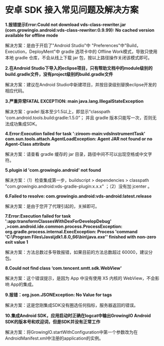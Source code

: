 # 安卓 SDK 接入常见问题及解决方案

**1.报错提示Error:Could not download vds-class-rewriter.jar \(com.growingio.android:vds-class-rewriter:0.9.99\): No cached version available for offline mode**

解决方案：是由于开启了"Android Studio"中 "Preferences"中"Build，Execution，DeployMent"中 gradle 选项卡中的 Offline Work模式，导致只使用本地 gradle 仓库，不会从线上下载 jar 包，按以上路径操作关闭该模式即可。

**2.在Android Studio下导入的eclipse项目，只有帮助文档中的module级别的build.gradle文件，没有project级别的build.gradle文件**

解决方案：建议在Android Studio中新建项目，并按目录级别替换eclipse开发的相应代码。

**3.严重异常FATAL EXCEPTION: main java.lang.IllegalStateException**

解决方案：gradel 版本至少1.5以上，即显示“classpath 'com.android.tools.build:gradle:1.5.0”； 并且 gradle 版本只能写一次，否则无法成功集成SDK。

**4.Error:Execution failed for task ':ziroom-main:vdsInstrumentTask' com.sun.tools.attach.AgentLoadException: Agent JAR not found or no Agent-Class attribute**

解决方案：请查看 gradle 缓存的 jar 目录，路径中间不可以出现空格或中文字符。

**5.plugin id 'com.growingio.android' not found**

解决方案：（1）检查集成第一步，buildscript &gt; dependencies &gt; classpath "com.growingio.android:vds-gradle-plugin:x.x.x" ；（2）没有加 jcenter 。

**6.Failed to resolve: com.growingio.android:vds-android:latest.release**

解决方案：是由于您开了代理引起的，关掉即可。

**7.Error:Execution failed for task ':app:transformClassesWithDexForDevelopDebug' ,&gt;com.android.ide.common.process.ProcessException: org.gradle.process.internal.ExecException: Process 'command 'C:\Program Files\Java\jdk1.8.0\_66\bin\java.exe'' finished with non-zero exit value 1**

解决方案：方法总数过多导致报错，如果目前的方法总数超过 60000，建议分包。

**8.Could not find class ‘com.tencent.smtt.sdk.WebView'**

解决方案：这个错误提示，是因为 App 中没有使用 X5 内核的 WebView，不会影响 App的集成。

**9.报错：org.json.JSONException: No Value for tags**

解决方案：这是您刚集成SDK没有圈选任何指标，服务器返回的错误。

**10.集成Android SDK，应用启动时正确在logcat中输出GrowingIO Android SDK的版本号和欢迎词，但是SDK并没有正常工作**

解决方案：将GrowingIO.startWithConfiguration中第一个参数改为在AndroidManifest.xml中注册的application的实例。

